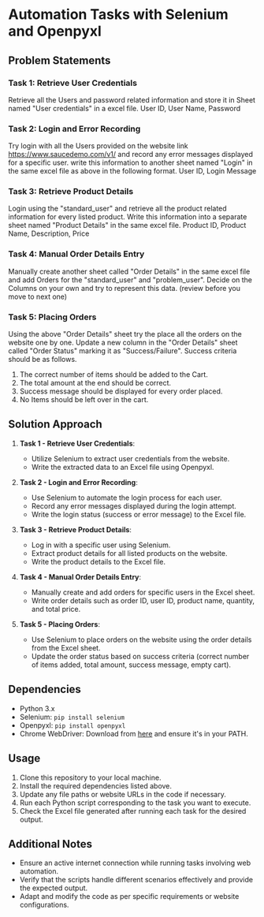 # Automation Tasks with Selenium and Openpyxl

## Problem Statements

### Task 1: Retrieve User Credentials

Retrieve all the Users and password related information and store it in Sheet named "User credentials" in a excel file.
User ID, User Name, Password

### Task 2: Login and Error Recording

Try login with all the Users provided on the website link https://www.saucedemo.com/v1/ and record any error messages
displayed for a specific user. write this information to another sheet named "Login" in the same excel file as above
in the following format.
User ID, Login Message

### Task 3: Retrieve Product Details

Login using the "standard_user" and retrieve all the product related information for every listed product.
Write this information into a separate sheet named "Product Details" in the same excel file.
Product ID, Product Name, Description, Price

### Task 4: Manual Order Details Entry

Manually create another sheet called "Order Details" in the same excel file and add Orders for
the "standard_user" and "problem_user". Decide on the Columns on your own and try to represent this data.
(review before you move to next one)

### Task 5: Placing Orders

Using the above "Order Details" sheet try the place all the orders on the website one by one. Update a new column in the
"Order Details" sheet called "Order Status" marking it as "Success/Failure".
Success criteria should be as follows.

1. The correct number of items should be added to the Cart.
2. The total amount at the end should be correct.
3. Success message should be displayed for every order placed.
4. No Items should be left over in the cart.

## Solution Approach

1. **Task 1 - Retrieve User Credentials**:

   - Utilize Selenium to extract user credentials from the website.
   - Write the extracted data to an Excel file using Openpyxl.
2. **Task 2 - Login and Error Recording**:

   - Use Selenium to automate the login process for each user.
   - Record any error messages displayed during the login attempt.
   - Write the login status (success or error message) to the Excel file.
3. **Task 3 - Retrieve Product Details**:

   - Log in with a specific user using Selenium.
   - Extract product details for all listed products on the website.
   - Write the product details to the Excel file.
4. **Task 4 - Manual Order Details Entry**:

   - Manually create and add orders for specific users in the Excel sheet.
   - Write order details such as order ID, user ID, product name, quantity, and total price.
5. **Task 5 - Placing Orders**:

   - Use Selenium to place orders on the website using the order details from the Excel sheet.
   - Update the order status based on success criteria (correct number of items added, total amount, success message, empty cart).

## Dependencies

- Python 3.x
- Selenium: `pip install selenium`
- Openpyxl: `pip install openpyxl`
- Chrome WebDriver: Download from [here](https://chromedriver.chromium.org/downloads) and ensure it's in your PATH.

## Usage

1. Clone this repository to your local machine.
2. Install the required dependencies listed above.
3. Update any file paths or website URLs in the code if necessary.
4. Run each Python script corresponding to the task you want to execute.
5. Check the Excel file generated after running each task for the desired output.

## Additional Notes

- Ensure an active internet connection while running tasks involving web automation.
- Verify that the scripts handle different scenarios effectively and provide the expected output.
- Adapt and modify the code as per specific requirements or website configurations.
